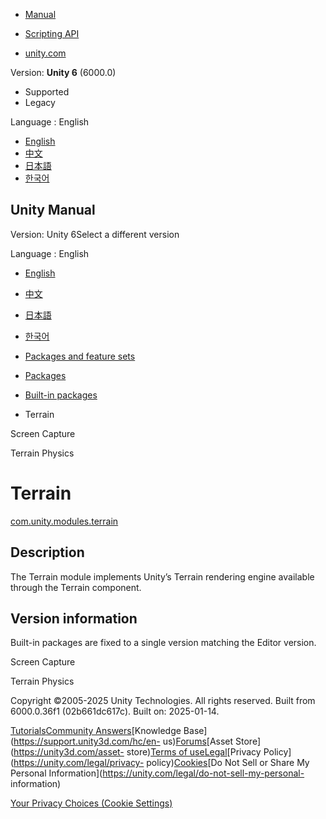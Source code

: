 [](https://docs.unity3d.com)

  * [Manual](../Manual/index.html)
  * [Scripting API](../ScriptReference/index.html)

  * [unity.com](https://unity.com/)

Version: **Unity 6** (6000.0)

  * Supported
  * Legacy

Language : English

  * [English](/Manual/com.unity.modules.terrain.html)
  * [中文](/cn/current/Manual/com.unity.modules.terrain.html)
  * [日本語](/ja/current/Manual/com.unity.modules.terrain.html)
  * [한국어](/kr/current/Manual/com.unity.modules.terrain.html)

[](https://docs.unity3d.com)

## Unity Manual

Version: Unity 6Select a different version

Language : English

  * [English](/Manual/com.unity.modules.terrain.html)
  * [中文](/cn/current/Manual/com.unity.modules.terrain.html)
  * [日本語](/ja/current/Manual/com.unity.modules.terrain.html)
  * [한국어](/kr/current/Manual/com.unity.modules.terrain.html)

  * [Packages and feature sets](PackagesList.html)
  * [Packages](Packages-all.html)
  * [Built-in packages](pack-build.html)
  * Terrain 

[](com.unity.modules.screencapture.html)

Screen Capture

[](com.unity.modules.terrainphysics.html)

Terrain Physics

# Terrain

[com.unity.modules.terrain](https://docs.unity3d.com/6000.0/Documentation/ScriptReference/UnityEngine.TerrainModule.html)

## Description

The Terrain module implements Unity’s Terrain rendering engine available
through the Terrain component.

## Version information

Built-in packages are fixed to a single version matching the Editor version.

[](com.unity.modules.screencapture.html)

Screen Capture

[](com.unity.modules.terrainphysics.html)

Terrain Physics

Copyright ©2005-2025 Unity Technologies. All rights reserved. Built from
6000.0.36f1 (02b661dc617c). Built on: 2025-01-14.

[Tutorials](https://learn.unity.com/)[Community
Answers](https://answers.unity3d.com)[Knowledge
Base](https://support.unity3d.com/hc/en-
us)[Forums](https://forum.unity3d.com)[Asset Store](https://unity3d.com/asset-
store)[Terms of
use](https://docs.unity3d.com/Manual/TermsOfUse.html)[Legal](https://unity.com/legal)[Privacy
Policy](https://unity.com/legal/privacy-
policy)[Cookies](https://unity.com/legal/cookie-policy)[Do Not Sell or Share
My Personal Information](https://unity.com/legal/do-not-sell-my-personal-
information)

[Your Privacy Choices (Cookie Settings)](javascript:void\(0\);)

